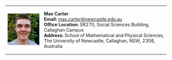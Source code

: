 <table>

<tr>
  
<td class="noBorder"> 
    
<img src="./Headshot.jpeg" width="145"> 
    
</td> 
    
<td class="noBorder"> 
    
<b> Max Carter </b> <br/> <b> Email: </b> max.carter@newcastle.edu.au <br/> <b> Office Location:</b> SR270, Social Sciences Building, Callaghan Campus <br/> <b>Address:</b> School of Mathematical and Physical Sciences, <br/> The University of Newcastle, Callaghan, NSW, 2308, Australia
    
</tr>
  
</table>
